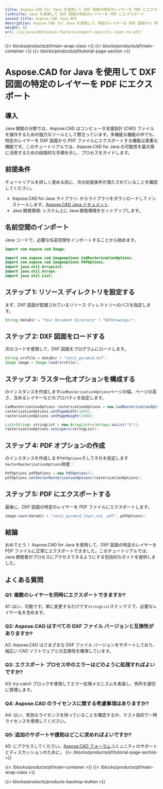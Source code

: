 ```yaml
---
title: Aspose.CAD for Java を使用して DXF 図面の特定のレイヤーを PDF にエクスポート
linktitle: Java を使用して DXF 図面の特定のレイヤーを PDF にエクスポート
second_title: Aspose.CAD Java API
description: Aspose.CAD for Java を使用して、特定のレイヤーを DXF 図面から PDF に簡単にエクスポートします。シームレスな統合については、このステップバイステップ ガイドに従ってください。
weight: 18
url: /ja/java/additional-features/export-specific-layer-to-pdf/
---
```


{{< blocks/products/pf/main-wrap-class >}}
{{< blocks/products/pf/main-container >}}
{{< blocks/products/pf/tutorial-page-section >}}

# Aspose.CAD for Java を使用して DXF 図面の特定のレイヤーを PDF にエクスポート

## 導入

Java 開発の分野では、Aspose.CAD はコンピュータ支援設計 (CAD) ファイルを操作するための強力なツールとして際立っています。多機能な機能の中でも、特定のレイヤーを DXF 図面から PDF ファイルにエクスポートする機能は貴重な機能です。このチュートリアルでは、Aspose.CAD for Java の可能性を最大限に活用するための段階的な手順を示し、プロセスをガイドします。

## 前提条件

チュートリアルを詳しく進める前に、次の前提条件が満たされていることを確認してください。

-  Aspose.CAD for Java ライブラリ: からライブラリをダウンロードしてインストールします。[Aspose.CAD Java ドキュメント](https://reference.aspose.com/cad/java/).
- Java 開発環境: システム上に Java 開発環境をセットアップします。

## 名前空間のインポート

Java コードで、必要な名前空間をインポートすることから始めます。

```java
import com.aspose.cad.Image;

import com.aspose.cad.imageoptions.CadRasterizationOptions;
import com.aspose.cad.imageoptions.PdfOptions;
import java.util.ArrayList;
import java.util.Arrays;
import java.util.List;
```

## ステップ 1: リソース ディレクトリを設定する

まず、DXF 図面が配置されているリソース ディレクトリへのパスを指定します。

```java
String dataDir = "Your Document Directory" + "DXFDrawings/";
```

## ステップ 2: DXF 図面をロードする

次のコードを使用して、DXF 図面をプログラムにロードします。

```java
String srcFile = dataDir + "conic_pyramid.dxf";
Image image = Image.load(srcFile);
```

## ステップ 3: ラスター化オプションを構成する

のインスタンスを作成します`CadRasterizationOptions`ページの幅、ページの高さ、含めるレイヤーなどのプロパティを設定します。

```java
CadRasterizationOptions rasterizationOptions = new CadRasterizationOptions();
rasterizationOptions.setPageWidth(1600);
rasterizationOptions.setPageHeight(1600);

List<String> stringList = new ArrayList<>(Arrays.asList("0"));
rasterizationOptions.setLayers(stringList);
```

## ステップ 4: PDF オプションの作成

のインスタンスを作成します`PdfOptions`そしてそれを設定します`VectorRasterizationOptions`財産：

```java
PdfOptions pdfOptions = new PdfOptions();
pdfOptions.setVectorRasterizationOptions(rasterizationOptions);
```

## ステップ 5: PDF にエクスポートする

最後に、DXF 図面の特定のレイヤーを PDF ファイルにエクスポートします。

```java
image.save(dataDir + "conic_pyramid_layer_out_.pdf", pdfOptions);
```

## 結論

おめでとう！ Aspose.CAD for Java を使用して、DXF 図面の特定のレイヤーを PDF ファイルに正常にエクスポートできました。このチュートリアルでは、Java 開発者がプロセスにアクセスできるようにする包括的なガイドを提供しました。

## よくある質問

### Q1: 複数のレイヤーを同時にエクスポートできますか?

 A1: はい、可能です。単に変更するだけです`stringList`ステップ 3 で、必要なレイヤー名を含めます。

### Q2: Aspose.CAD はすべての DXF ファイル バージョンと互換性がありますか?

A2: Aspose.CAD はさまざまな DXF ファイル バージョンをサポートしており、幅広い CAD ソフトウェアとの互換性を確保しています。

### Q3: エクスポート プロセス中のエラーはどのように処理すればよいですか?

A3: try-catch ブロックを使用してエラー処理メカニズムを実装し、例外を適切に管理します。

### Q4: Aspose.CAD のライセンスに関する考慮事項はありますか?

A4: はい、有効なライセンスを持っていることを確認するか、テスト目的で一時ライセンスを使用してください。

### Q5: 追加のサポートや援助はどこに求めればよいですか?

A5: にアクセスしてください。[Aspose.CAD フォーラム](https://forum.aspose.com/c/cad/19)コミュニティのサポートとディスカッションのために。
{{< /blocks/products/pf/tutorial-page-section >}}

{{< /blocks/products/pf/main-container >}}
{{< /blocks/products/pf/main-wrap-class >}}

{{< blocks/products/products-backtop-button >}}
